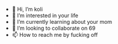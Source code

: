 - 👋 Hi, I’m koli
- 👀 I’m interested in your life
- 🌱 I’m currently learning about your mom
- 💞️ I’m looking to collaborate on 69
- 📫 How to reach me by fucking off

<!---
Koil/Koil is a ✨ special ✨ repository because its `README.md` (this file) appears on your GitHub profile.
You can click the Preview link to take a look at your changes.
--->
